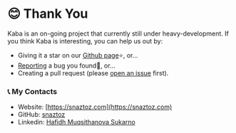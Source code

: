 # 😊 Thank You

Kaba is an on-going project that currently still under heavy-development. If you think Kaba is interesting, you can help us out by:

- Giving it a star on our [Github page](https://github.com/snaztoz/kaba)⭐, or...
- [Reporting](https://github.com/snaztoz/kaba/issues) a bug you found🐛, or...
- Creating a pull request (please [open an issue](https://github.com/snaztoz/kaba/issues) first).

### 📞 My Contacts

- Website: [https://snaztoz.com](https://snaztoz.com)
- GitHub: [snaztoz](https://github.com/snaztoz/kaba)
- Linkedin: [Hafidh Muqsithanova Sukarno](https://www.linkedin.com/in/hafidhmn/)
